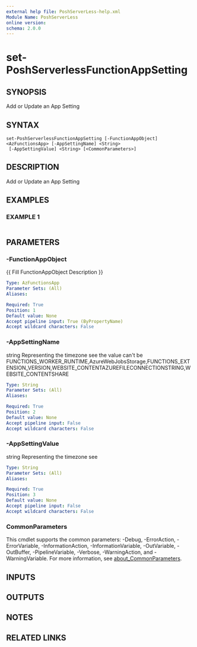 ```yaml
---
external help file: PoshServerLess-help.xml
Module Name: PoshServerLess
online version:
schema: 2.0.0
---
```


# set-PoshServerlessFunctionAppSetting

## SYNOPSIS
Add or Update an App Setting

## SYNTAX

```
set-PoshServerlessFunctionAppSetting [-FunctionAppObject] <AzFunctionsApp> [-AppSettingName] <String>
 [-AppSettingValue] <String> [<CommonParameters>]
```

## DESCRIPTION
Add or Update an App Setting

## EXAMPLES

### EXAMPLE 1
```

```

## PARAMETERS

### -FunctionAppObject
{{ Fill FunctionAppObject Description }}

```yaml
Type: AzFunctionsApp
Parameter Sets: (All)
Aliases:

Required: True
Position: 1
Default value: None
Accept pipeline input: True (ByPropertyName)
Accept wildcard characters: False
```

### -AppSettingName
string Representing the timezone see 
the value can't be FUNCTIONS_WORKER_RUNTIME,AzureWebJobsStorage,FUNCTIONS_EXTENSION_VERSION,WEBSITE_CONTENTAZUREFILECONNECTIONSTRING,WEBSITE_CONTENTSHARE

```yaml
Type: String
Parameter Sets: (All)
Aliases:

Required: True
Position: 2
Default value: None
Accept pipeline input: False
Accept wildcard characters: False
```

### -AppSettingValue
string Representing the timezone see

```yaml
Type: String
Parameter Sets: (All)
Aliases:

Required: True
Position: 3
Default value: None
Accept pipeline input: False
Accept wildcard characters: False
```

### CommonParameters
This cmdlet supports the common parameters: -Debug, -ErrorAction, -ErrorVariable, -InformationAction, -InformationVariable, -OutVariable, -OutBuffer, -PipelineVariable, -Verbose, -WarningAction, and -WarningVariable. For more information, see [about_CommonParameters](http://go.microsoft.com/fwlink/?LinkID=113216).

## INPUTS

## OUTPUTS

## NOTES

## RELATED LINKS
